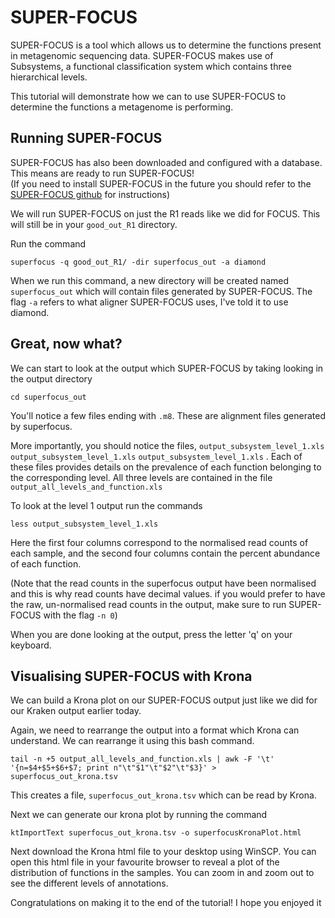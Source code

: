# SUPER-FOCUS 
SUPER-FOCUS is a tool which allows us to determine the functions present in metagenomic sequencing data. SUPER-FOCUS makes use of Subsystems, a functional classification system which contains three hierarchical levels. 

This tutorial will demonstrate how we can to use SUPER-FOCUS to determine the functions a metagenome is performing. 

## Running SUPER-FOCUS 
SUPER-FOCUS has also been downloaded and configured with a database. This means are ready to run SUPER-FOCUS!\
(If you need to install SUPER-FOCUS in the future you should refer to the [SUPER-FOCUS github](https://github.com/metageni/SUPER-FOCUS) for instructions)

We will run SUPER-FOCUS on just the R1 reads like we did for FOCUS. This will still be in your `good_out_R1` directory. 

Run the command 

```
superfocus -q good_out_R1/ -dir superfocus_out -a diamond
```

When we run this command, a new directory will be created named `superfocus_out` which will contain files generated by SUPER-FOCUS. The flag `-a` refers to what aligner SUPER-FOCUS uses, I've told it to use diamond. 

## Great, now what? 

We can start to look at the output which SUPER-FOCUS by taking looking in the output directory
```
cd superfocus_out
```
You'll notice a few files ending with `.m8`. These are alignment files generated by superfocus. 

More importantly, you should notice the files, `output_subsystem_level_1.xls` `output_subsystem_level_1.xls` `output_subsystem_level_1.xls` . Each of these files provides details on the prevalence of each function belonging to the corresponding level. All three levels are contained in the file `output_all_levels_and_function.xls`

To look at the level 1 output run the commands 
```
less output_subsystem_level_1.xls  
```

Here the first four columns correspond to the normalised read counts of each sample, and the second four columns contain the percent abundance of each function. 

(Note that the read counts in the superfocus output have been normalised and this is why read counts have decimal values. if you would prefer to have the raw, un-normalised read counts in the output, make sure to run SUPER-FOCUS with the flag `-n 0`) 

When you are done looking at the output, press the letter 'q' on your keyboard. 

## Visualising SUPER-FOCUS with Krona 
     
We can build a Krona plot on our SUPER-FOCUS output just like we did for our Kraken output earlier today.

Again, we need to rearrange the output into a format which Krona can understand. We can rearrange it using this bash command. 

```
tail -n +5 output_all_levels_and_function.xls | awk -F '\t' '{n=$4+$5+$6+$7; print n"\t"$1"\t"$2"\t"$3}' > superfocus_out_krona.tsv
``` 

This creates a file, `superfocus_out_krona.tsv` which can be read by Krona.

Next we can generate our krona plot by running the command
```
ktImportText superfocus_out_krona.tsv -o superfocusKronaPlot.html
```
Next download the Krona html file to your desktop using WinSCP. You can open this html file in your favourite browser to reveal a plot of the distribution of functions in the samples. You can zoom in and zoom out to see the different levels of annotations. 

Congratulations on making it to the end of the tutorial! I hope you enjoyed it 
